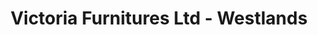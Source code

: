 ---
title: "Victoria Furnitures Ltd - Westlands"
url: /nairobi/victoria-furnitures-ltd-westlands/
shop: furniture
---